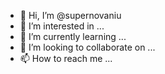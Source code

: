 - 👋 Hi, I’m @supernovaniu
- 👀 I’m interested in ...
- 🌱 I’m currently learning ...
- 💞️ I’m looking to collaborate on ...
- 📫 How to reach me ...

<!---
supernovaniu/supernovaniu is a ✨ special ✨ repository because its `README.md` (this file) appears on your GitHub profile.
You can click the Preview link to take a look at your changes.
--->
